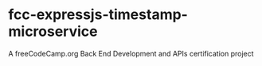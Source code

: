 # fcc-expressjs-timestamp-microservice
A freeCodeCamp.org Back End Development and APIs certification project
